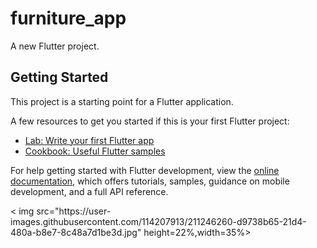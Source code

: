 # furniture_app

A new Flutter project.

## Getting Started

This project is a starting point for a Flutter application.

A few resources to get you started if this is your first Flutter project:

- [Lab: Write your first Flutter app](https://docs.flutter.dev/get-started/codelab)
- [Cookbook: Useful Flutter samples](https://docs.flutter.dev/cookbook)

For help getting started with Flutter development, view the
[online documentation](https://docs.flutter.dev/), which offers tutorials,
samples, guidance on mobile development, and a full API reference.

<p>
< img src="https://user-images.githubusercontent.com/114207913/211246260-d9738b65-21d4-480a-b8e7-8c48a7d1be3d.jpg" height=22%,width=35%>
</p>
